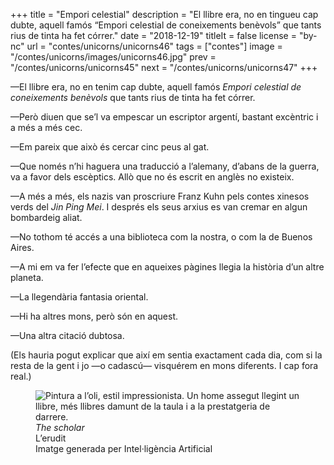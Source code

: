 +++
title = "Empori celestial"
description = "El llibre era, no en tingueu cap dubte, aquell famós “Empori celestial de coneixements benèvols” que tants rius de tinta ha fet córrer."
date = "2018-12-19"
titleIt = false
license = "by-nc"
url = "contes/unicorns/unicorns46"
tags = ["contes"]
image = "/contes/unicorns/images/unicorns46.jpg"
prev = "/contes/unicorns/unicorns45"
next = "/contes/unicorns/unicorns47"
+++

—El llibre era, no en tenim cap dubte, aquell famós *Empori celestial de coneixements benèvols* que tants rius de tinta ha fet córrer.

—Però diuen que se’l va empescar un escriptor argentí, bastant excèntric i a més a més cec.

—Em pareix que això és cercar cinc peus al gat.

—Que només n’hi haguera una traducció a l’alemany, d’abans de la guerra, va a favor dels escèptics. Allò que no és escrit en anglès no existeix.

—A més a més, els nazis van proscriure Franz Kuhn pels contes xinesos verds del *Jin Ping Mei*. I després els seus arxius es van cremar en algun bombardeig aliat.

—No tothom té accés a una biblioteca com la nostra, o com la de Buenos Aires.

—A mi em va fer l’efecte que en aqueixes pàgines llegia la història d’un altre planeta.

—La llegendària fantasia oriental.

—Hi ha altres mons, però són en aquest.

—Una altra citació dubtosa.

(Els hauria pogut explicar que així em sentia exactament cada dia, com si la resta de la gent i jo —o cadascú— visquérem en mons diferents. I cap fora real.)

<figure class="illustration"><img src="/contes/unicorns/images/unicorns46.jpg" alt="Pintura a l’oli, estil impressionista. Un home assegut llegint un llibre, més llibres damunt de la taula i a la prestatgeria de darrere."><figcaption><em>The scholar</em><br>L’erudit<br><span class="ai-disclaimer">Imatge generada per Intel·ligència Artificial</span></figcaption></figure>

